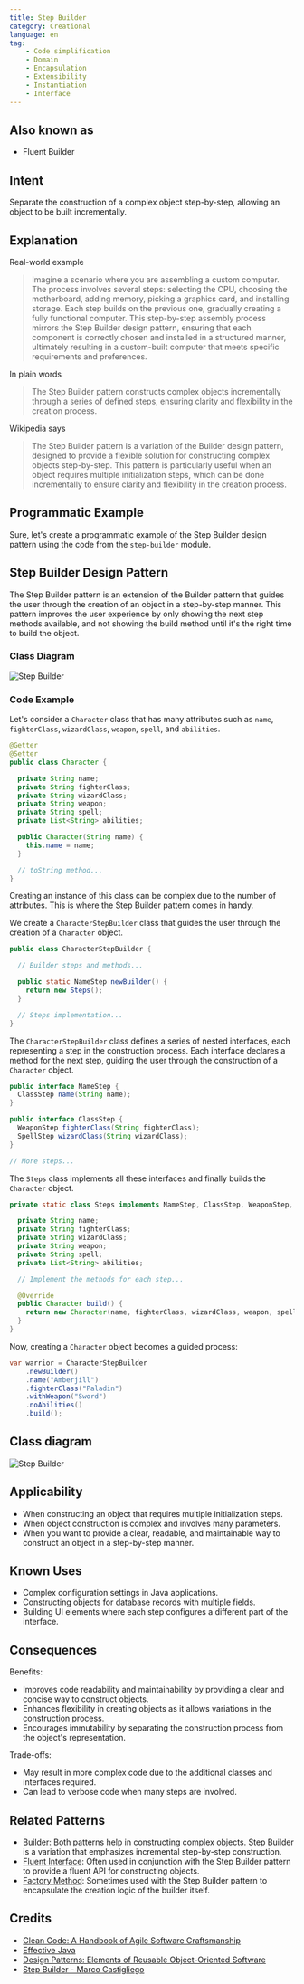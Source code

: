 ```yaml
---
title: Step Builder
category: Creational
language: en
tag:
    - Code simplification
    - Domain
    - Encapsulation
    - Extensibility
    - Instantiation
    - Interface
---
```


## Also known as

* Fluent Builder

## Intent

Separate the construction of a complex object step-by-step, allowing an object to be built incrementally.

## Explanation

Real-world example

> Imagine a scenario where you are assembling a custom computer. The process involves several steps: selecting the CPU, choosing the motherboard, adding memory, picking a graphics card, and installing storage. Each step builds on the previous one, gradually creating a fully functional computer. This step-by-step assembly process mirrors the Step Builder design pattern, ensuring that each component is correctly chosen and installed in a structured manner, ultimately resulting in a custom-built computer that meets specific requirements and preferences.

In plain words

> The Step Builder pattern constructs complex objects incrementally through a series of defined steps, ensuring clarity and flexibility in the creation process.

Wikipedia says

> The Step Builder pattern is a variation of the Builder design pattern, designed to provide a flexible solution for constructing complex objects step-by-step. This pattern is particularly useful when an object requires multiple initialization steps, which can be done incrementally to ensure clarity and flexibility in the creation process.

## Programmatic Example

Sure, let's create a programmatic example of the Step Builder design pattern using the code from the `step-builder` module.

## Step Builder Design Pattern

The Step Builder pattern is an extension of the Builder pattern that guides the user through the creation of an object in a step-by-step manner. This pattern improves the user experience by only showing the next step methods available, and not showing the build method until it's the right time to build the object.

### Class Diagram

![Step Builder](./etc/step-builder.png "Step Builder")

### Code Example

Let's consider a `Character` class that has many attributes such as `name`, `fighterClass`, `wizardClass`, `weapon`, `spell`, and `abilities`.

```java
@Getter
@Setter
public class Character {

  private String name;
  private String fighterClass;
  private String wizardClass;
  private String weapon;
  private String spell;
  private List<String> abilities;

  public Character(String name) {
    this.name = name;
  }

  // toString method...
}
```

Creating an instance of this class can be complex due to the number of attributes. This is where the Step Builder pattern comes in handy.

We create a `CharacterStepBuilder` class that guides the user through the creation of a `Character` object.

```java
public class CharacterStepBuilder {

  // Builder steps and methods...

  public static NameStep newBuilder() {
    return new Steps();
  }

  // Steps implementation...
}
```

The `CharacterStepBuilder` class defines a series of nested interfaces, each representing a step in the construction process. Each interface declares a method for the next step, guiding the user through the construction of a `Character` object.

```java
public interface NameStep {
  ClassStep name(String name);
}

public interface ClassStep {
  WeaponStep fighterClass(String fighterClass);
  SpellStep wizardClass(String wizardClass);
}

// More steps...
```

The `Steps` class implements all these interfaces and finally builds the `Character` object.

```java
private static class Steps implements NameStep, ClassStep, WeaponStep, SpellStep, BuildStep {

  private String name;
  private String fighterClass;
  private String wizardClass;
  private String weapon;
  private String spell;
  private List<String> abilities;

  // Implement the methods for each step...

  @Override
  public Character build() {
    return new Character(name, fighterClass, wizardClass, weapon, spell, abilities);
  }
}
```

Now, creating a `Character` object becomes a guided process:

```java
var warrior = CharacterStepBuilder
    .newBuilder()
    .name("Amberjill")
    .fighterClass("Paladin")
    .withWeapon("Sword")
    .noAbilities()
    .build();
```

## Class diagram

![Step Builder](./etc/step-builder.png "Step Builder")

## Applicability

* When constructing an object that requires multiple initialization steps.
* When object construction is complex and involves many parameters.
* When you want to provide a clear, readable, and maintainable way to construct an object in a step-by-step manner.

## Known Uses

* Complex configuration settings in Java applications.
* Constructing objects for database records with multiple fields.
* Building UI elements where each step configures a different part of the interface.

## Consequences

Benefits:

* Improves code readability and maintainability by providing a clear and concise way to construct objects.
* Enhances flexibility in creating objects as it allows variations in the construction process.
* Encourages immutability by separating the construction process from the object's representation.

Trade-offs:

* May result in more complex code due to the additional classes and interfaces required.
* Can lead to verbose code when many steps are involved.

## Related Patterns

* [Builder](https://java-design-patterns.com/patterns/builder/): Both patterns help in constructing complex objects. Step Builder is a variation that emphasizes incremental step-by-step construction.
* [Fluent Interface](https://java-design-patterns.com/patterns/fluentinterface/): Often used in conjunction with the Step Builder pattern to provide a fluent API for constructing objects.
* [Factory Method](https://java-design-patterns.com/patterns/factory-method/): Sometimes used with the Step Builder pattern to encapsulate the creation logic of the builder itself.

## Credits

* [Clean Code: A Handbook of Agile Software Craftsmanship](https://amzn.to/3wRnjp5)
* [Effective Java](https://amzn.to/4cGk2Jz)
* [Design Patterns: Elements of Reusable Object-Oriented Software](https://amzn.to/3w0pvKI)
* [Step Builder - Marco Castigliego](http://rdafbn.blogspot.co.uk/2012/07/step-builder-pattern_28.html)
